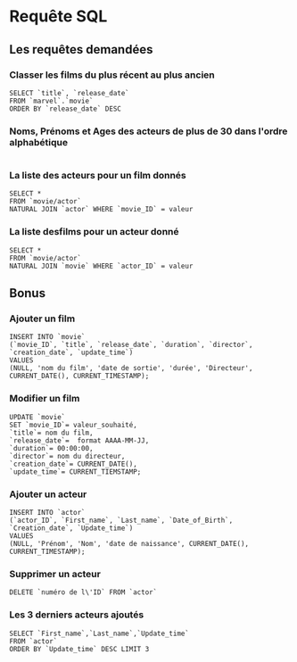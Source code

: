 # Requête SQL

## Les requêtes demandées

### Classer les films du plus récent au plus ancien

```
SELECT `title`, `release_date`
FROM `marvel`.`movie`
ORDER BY `release_date` DESC
```

### Noms, Prénoms et Ages des acteurs de plus de 30 dans l'ordre alphabétique

```

```

### La liste des acteurs pour un film donnés

```
SELECT *
FROM `movie/actor`
NATURAL JOIN `actor` WHERE `movie_ID` = valeur
```

### La liste desfilms pour un acteur donné

```
SELECT *
FROM `movie/actor`
NATURAL JOIN `movie` WHERE `actor_ID` = valeur
```

## Bonus

### Ajouter un film

```
INSERT INTO `movie`
(`movie_ID`, `title`, `release_date`, `duration`, `director`, `creation_date`, `update_time`)
VALUES
(NULL, 'nom du film', 'date de sortie', 'durée', 'Directeur', CURRENT_DATE(), CURRENT_TIMESTAMP);
```

### Modifier un film

```
UPDATE `movie` 
SET `movie_ID`= valeur_souhaité,
`title`= nom du film,
`release_date`=  format AAAA-MM-JJ,
`duration`= 00:00:00,
`director`= nom du directeur,
`creation_date`= CURRENT_DATE(),
`update_time`= CURRENT_TIEMSTAMP;
```

### Ajouter un acteur

```
INSERT INTO `actor`
(`actor_ID`, `First_name`, `Last_name`, `Date_of_Birth`, `Creation_date`, `Update_time`) 
VALUES
(NULL, 'Prénom', 'Nom', 'date de naissance', CURRENT_DATE(), CURRENT_TIMESTAMP);
```

### Supprimer un acteur

```
DELETE `numéro de l\'ID` FROM `actor`
```

### Les 3 derniers acteurs ajoutés
```
SELECT `First_name`,`Last_name`,`Update_time`
FROM `actor`
ORDER BY `Update_time` DESC LIMIT 3
```


